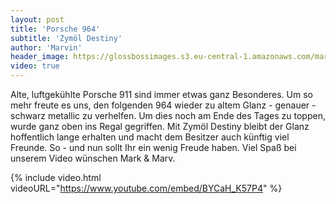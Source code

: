 ```yaml
---
layout: post
title: 'Porsche 964'
subtitle: 'Zymöl Destiny'
author: 'Marvin'
header_image: https://glossbossimages.s3.eu-central-1.amazonaws.com/marvin/sonstige/Porsche964.jpg
video: true
---
```

Alte, luftgekühlte Porsche 911 sind immer etwas ganz Besonderes. Um so mehr freute es uns, den folgenden 964 wieder zu altem Glanz - genauer - schwarz metallic zu verhelfen.
Um dies noch am Ende des Tages zu toppen, wurde ganz oben ins Regal gegriffen. Mit Zymöl Destiny bleibt der Glanz hoffentlich lange erhalten und macht dem Besitzer auch
künftig viel Freunde. So - und nun sollt Ihr ein wenig Freude haben. Viel Spaß bei unserem Video wünschen Mark & Marv.

{% include video.html videoURL="https://www.youtube.com/embed/BYCaH_K57P4" %}
